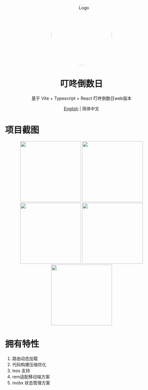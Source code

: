 <div align="center">
<img alt="Logo" style="border-radius: 50%;" width="200" src="https://tva1.sinaimg.cn/large/008i3skNgy1gqd5yjerigj305k05kaa6.jpg"/>
</div>

<div align="center">
  <h1>叮咚倒数日</h1>
</div>

<div align="center">
  
基于 Vite + Typescript + React 叮咚倒数日web版本
  
</div>

<div align="center">
  
[English](./README.md) | 简体中文
  
</div>

# 项目截图

<div align="center">
	<img src="https://i.loli.net/2021/10/27/QhPsXe3aAFqwxtr.png" width="200" />
	<img src="https://i.loli.net/2021/10/27/ZHtybhMs3O7UYzj.png" width="200"  />
	<img src="https://i.loli.net/2021/10/27/s4hd7CmtE6ly8Qu.png" width="200"  />
	<img src="https://i.loli.net/2021/10/27/mpPLyYX95ivjGxt.png" width="200"  />
	<img src="https://i.loli.net/2021/10/27/RHxPIbiCS8urvf3.png" width="200"  />
</div>

# 拥有特性

1. 路由动态加载
2. 代码构建压缩优化
3. less 支持
4. rem适配移动端方案
5. mobx 状态管理方案

